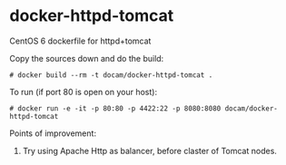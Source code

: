 docker-httpd-tomcat
========================
CentOS 6 dockerfile for httpd+tomcat

Copy the sources down and do the build:
```
# docker build --rm -t docam/docker-httpd-tomcat .
```
To run (if port 80 is open on your host):
```
# docker run -e -it -p 80:80 -p 4422:22 -p 8080:8080 docam/docker-httpd-tomcat
```

Points of improvement:
1. Try using Apache Http as balancer, before claster of Tomcat nodes.
